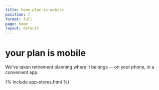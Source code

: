 ```yaml
---
title: home.plan-is-mobile
position: 7
format: full
page: home
layout: default
---
```


# <a id="plan-is-mobile"></a>your plan is mobile

We've taken retirement planning where it belongs -- on your phone, in a convenient app.

{% include app-stores.html %}
